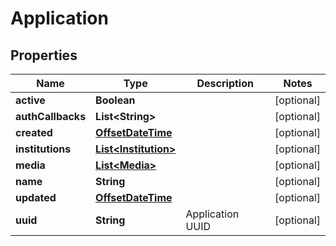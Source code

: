 
# Application

## Properties
Name | Type | Description | Notes
------------ | ------------- | ------------- | -------------
**active** | **Boolean** |  |  [optional]
**authCallbacks** | **List&lt;String&gt;** |  |  [optional]
**created** | [**OffsetDateTime**](OffsetDateTime.md) |  |  [optional]
**institutions** | [**List&lt;Institution&gt;**](Institution.md) |  |  [optional]
**media** | [**List&lt;Media&gt;**](Media.md) |  |  [optional]
**name** | **String** |  |  [optional]
**updated** | [**OffsetDateTime**](OffsetDateTime.md) |  |  [optional]
**uuid** | **String** | Application UUID |  [optional]




